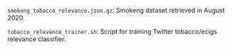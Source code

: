 `smokeng_tobacco_relevance.json.gz`: Smokeng dataset retrieved in August 2020.

`tobacco_relevance_trainer.sh`: Script for training Twitter tobacco/ecigs relevance classifier. 